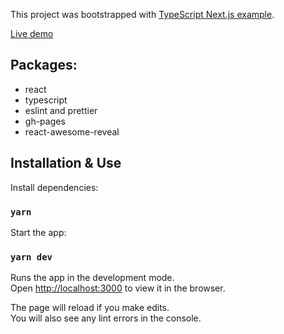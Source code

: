 This project was bootstrapped with [TypeScript Next.js example](https://github.com/zeit/next.js/tree/canary/examples/with-typescript).

[Live demo](https://ip-code.github.io/react-portfolio)

## Packages:

- react
- typescript
- eslint and prettier
- gh-pages
- react-awesome-reveal

## Installation & Use

Install dependencies:

### `yarn`

Start the app:

### `yarn dev`

Runs the app in the development mode.<br />
Open [http://localhost:3000](http://localhost:3000) to view it in the browser.

The page will reload if you make edits.<br />
You will also see any lint errors in the console.

